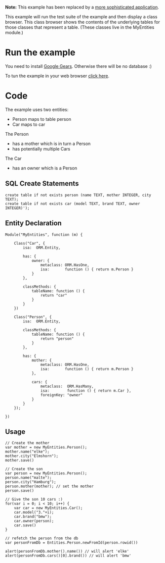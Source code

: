 **Note:** This example has been replaced by a [more sophisticated application](JooseOnGears#Database.md).

This example will run the test suite of the example and then display a class browser. This class browser shows the contents of the underlying tables for those classes that represent a table. (These classes live in the MyEntities module.)

# Run the example #

You need to install [Google Gears](http://gears.google.com/). Otherwise there will be no database :)

To tun the example in your web browser [click here](http://it.test.avantaxx.de/xssinterface/projects/Joose/examples/simple_orm.html).

# Code #

The example uses two entities:
  * Person maps to table person
  * Car maps to car

The Person
  * has a mother which is in turn a Person
  * has potentially multiple Cars

The Car
  * has an owner which is a Person

## SQL Create Statements ##

```
create table if not exists person (name TEXT, mother INTEGER, city TEXT);
create table if not exists car (model TEXT, brand TEXT, owner INTEGER)'); 
```
## Entity Declaration ##

```
Module("MyEntities", function (m) {

    Class("Car", {
        isa:  ORM.Entity,

        has: {
            owner: {
                metaclass: ORM.HasOne,
                isa:       function () { return m.Person }
            }
        },

        classMethods: {
            tableName: function () {
                return "car"
            }
        }
    })

    Class("Person", {
        isa:  ORM.Entity,

        classMethods: {
            tableName: function () {
                return "person"
            }
        },

        has: {
            mother: {
                metaclass: ORM.HasOne,
                isa:       function () { return m.Person }
            },

            cars: {
                metaclass:  ORM.HasMany,
                isa:        function () { return m.Car },
                foreignKey: "owner"
            }
        }
    });

}) 
```

## Usage ##

```
// Create the mother
var mother = new MyEntities.Person();
mother.name("elke");
mother.city("Elmshorn");
mother.save()

// Create the son
var person = new MyEntities.Person();
person.name("malte");
person.city("Hamburg");
person.mother(mother); // set the mother
person.save()

// Give the son 10 cars :)
for(var i = 0; i < 10; i++) {
    var car = new MyEntities.Car();
    car.model("3."+i);
    car.brand("bmw");
    car.owner(person);
    car.save()
}

// refetch the person from the db
var personFromDb = Entities.Person.newFromId(person.rowid())

alert(personFromDb.mother().name()) // will alert 'elke'
alert(personFromDb.cars()[0].brand()) // will alert 'bmw'
```